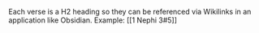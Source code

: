 Each verse is a H2 heading so they can be referenced via Wikilinks in an application like Obsidian. Example: [[1 Nephi 3#5]]
